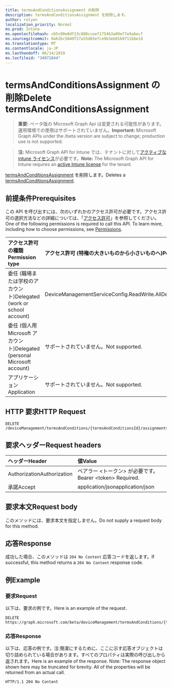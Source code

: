 ```yaml
---
title: termsAndConditionsAssignment の削除
description: termsAndConditionsAssignment を削除します。
author: rolyon
localization_priority: Normal
ms.prod: Intune
ms.openlocfilehash: c65c00e0df23c880cceef175463a09ef7e9a6ecf
ms.sourcegitcommit: 0a62bc5849f27a55d83efce9b3eb01b9711bbe1d
ms.translationtype: MT
ms.contentlocale: ja-JP
ms.lasthandoff: 06/14/2019
ms.locfileid: "34971844"
---
```

# <a name="delete-termsandconditionsassignment"></a><span data-ttu-id="a9c9c-103">termsAndConditionsAssignment の削除</span><span class="sxs-lookup"><span data-stu-id="a9c9c-103">Delete termsAndConditionsAssignment</span></span>

> <span data-ttu-id="a9c9c-104">**重要:** ベータ版の Microsoft Graph Api は変更される可能性があります。運用環境での使用はサポートされていません。</span><span class="sxs-lookup"><span data-stu-id="a9c9c-104">**Important:** Microsoft Graph APIs under the /beta version are subject to change; production use is not supported.</span></span>

> <span data-ttu-id="a9c9c-105">**注:** Microsoft Graph API for Intune では、テナントに対して[アクティブな intune ライセンス](https://go.microsoft.com/fwlink/?linkid=839381)が必要です。</span><span class="sxs-lookup"><span data-stu-id="a9c9c-105">**Note:** The Microsoft Graph API for Intune requires an [active Intune license](https://go.microsoft.com/fwlink/?linkid=839381) for the tenant.</span></span>

<span data-ttu-id="a9c9c-106">[termsAndConditionsAssignment](../resources/intune-companyterms-termsandconditionsassignment.md) を削除します。</span><span class="sxs-lookup"><span data-stu-id="a9c9c-106">Deletes a [termsAndConditionsAssignment](../resources/intune-companyterms-termsandconditionsassignment.md).</span></span>

## <a name="prerequisites"></a><span data-ttu-id="a9c9c-107">前提条件</span><span class="sxs-lookup"><span data-stu-id="a9c9c-107">Prerequisites</span></span>
<span data-ttu-id="a9c9c-p101">この API を呼び出すには、次のいずれかのアクセス許可が必要です。アクセス許可の選択方法などの詳細については、「[アクセス許可](/graph/permissions-reference)」を参照してください。</span><span class="sxs-lookup"><span data-stu-id="a9c9c-p101">One of the following permissions is required to call this API. To learn more, including how to choose permissions, see [Permissions](/graph/permissions-reference).</span></span>

|<span data-ttu-id="a9c9c-110">アクセス許可の種類</span><span class="sxs-lookup"><span data-stu-id="a9c9c-110">Permission type</span></span>|<span data-ttu-id="a9c9c-111">アクセス許可 (特権の大きいものから小さいものへ)</span><span class="sxs-lookup"><span data-stu-id="a9c9c-111">Permissions (from most to least privileged)</span></span>|
|:---|:---|
|<span data-ttu-id="a9c9c-112">委任 (職場または学校のアカウント)</span><span class="sxs-lookup"><span data-stu-id="a9c9c-112">Delegated (work or school account)</span></span>|<span data-ttu-id="a9c9c-113">DeviceManagementServiceConfig.ReadWrite.All</span><span class="sxs-lookup"><span data-stu-id="a9c9c-113">DeviceManagementServiceConfig.ReadWrite.All</span></span>|
|<span data-ttu-id="a9c9c-114">委任 (個人用 Microsoft アカウント)</span><span class="sxs-lookup"><span data-stu-id="a9c9c-114">Delegated (personal Microsoft account)</span></span>|<span data-ttu-id="a9c9c-115">サポートされていません。</span><span class="sxs-lookup"><span data-stu-id="a9c9c-115">Not supported.</span></span>|
|<span data-ttu-id="a9c9c-116">アプリケーション</span><span class="sxs-lookup"><span data-stu-id="a9c9c-116">Application</span></span>|<span data-ttu-id="a9c9c-117">サポートされていません。</span><span class="sxs-lookup"><span data-stu-id="a9c9c-117">Not supported.</span></span>|

## <a name="http-request"></a><span data-ttu-id="a9c9c-118">HTTP 要求</span><span class="sxs-lookup"><span data-stu-id="a9c9c-118">HTTP Request</span></span>
<!-- {
  "blockType": "ignored"
}
-->
``` http
DELETE /deviceManagement/termsAndConditions/{termsAndConditionsId}/assignments/{termsAndConditionsAssignmentId}
```

## <a name="request-headers"></a><span data-ttu-id="a9c9c-119">要求ヘッダー</span><span class="sxs-lookup"><span data-stu-id="a9c9c-119">Request headers</span></span>
|<span data-ttu-id="a9c9c-120">ヘッダー</span><span class="sxs-lookup"><span data-stu-id="a9c9c-120">Header</span></span>|<span data-ttu-id="a9c9c-121">値</span><span class="sxs-lookup"><span data-stu-id="a9c9c-121">Value</span></span>|
|:---|:---|
|<span data-ttu-id="a9c9c-122">Authorization</span><span class="sxs-lookup"><span data-stu-id="a9c9c-122">Authorization</span></span>|<span data-ttu-id="a9c9c-123">ベアラー &lt;トークン&gt; が必要です。</span><span class="sxs-lookup"><span data-stu-id="a9c9c-123">Bearer &lt;token&gt; Required.</span></span>|
|<span data-ttu-id="a9c9c-124">承諾</span><span class="sxs-lookup"><span data-stu-id="a9c9c-124">Accept</span></span>|<span data-ttu-id="a9c9c-125">application/json</span><span class="sxs-lookup"><span data-stu-id="a9c9c-125">application/json</span></span>|

## <a name="request-body"></a><span data-ttu-id="a9c9c-126">要求本文</span><span class="sxs-lookup"><span data-stu-id="a9c9c-126">Request body</span></span>
<span data-ttu-id="a9c9c-127">このメソッドには、要求本文を指定しません。</span><span class="sxs-lookup"><span data-stu-id="a9c9c-127">Do not supply a request body for this method.</span></span>

## <a name="response"></a><span data-ttu-id="a9c9c-128">応答</span><span class="sxs-lookup"><span data-stu-id="a9c9c-128">Response</span></span>
<span data-ttu-id="a9c9c-129">成功した場合、このメソッドは `204 No Content` 応答コードを返します。</span><span class="sxs-lookup"><span data-stu-id="a9c9c-129">If successful, this method returns a `204 No Content` response code.</span></span>

## <a name="example"></a><span data-ttu-id="a9c9c-130">例</span><span class="sxs-lookup"><span data-stu-id="a9c9c-130">Example</span></span>

### <a name="request"></a><span data-ttu-id="a9c9c-131">要求</span><span class="sxs-lookup"><span data-stu-id="a9c9c-131">Request</span></span>
<span data-ttu-id="a9c9c-132">以下は、要求の例です。</span><span class="sxs-lookup"><span data-stu-id="a9c9c-132">Here is an example of the request.</span></span>
``` http
DELETE https://graph.microsoft.com/beta/deviceManagement/termsAndConditions/{termsAndConditionsId}/assignments/{termsAndConditionsAssignmentId}
```

### <a name="response"></a><span data-ttu-id="a9c9c-133">応答</span><span class="sxs-lookup"><span data-stu-id="a9c9c-133">Response</span></span>
<span data-ttu-id="a9c9c-p102">以下は、応答の例です。注:簡潔にするために、ここに示す応答オブジェクトは切り詰められている場合があります。すべてのプロパティは実際の呼び出しから返されます。</span><span class="sxs-lookup"><span data-stu-id="a9c9c-p102">Here is an example of the response. Note: The response object shown here may be truncated for brevity. All of the properties will be returned from an actual call.</span></span>
``` http
HTTP/1.1 204 No Content
```





